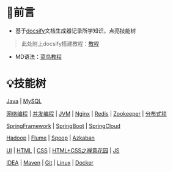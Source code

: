 # 🤝前言

- 基于[docsify](https://docsify.js.org/#/zh-cn/)文档生成器记录所学知识，点亮技能树

> 此处附上docsify搭建教程：[教程](/搭建Docsify到GitHub)

- MD语法：[菜鸟教程](https://www.runoob.com/markdown/md-tutorial.html)

# 💡技能树

[Java](/Java基础/README)	|	[MySQL](/MySQL/README)

[网络编程](/网络编程/README)	|	[并发编程](/JUC并发编程/README)	|	[JVM](/JVM/README)	|	[Nginx](/Nginx/README)	|	[Redis](/Redis/README)	|	[Zookeeper](/Zookeeper/README)	|	[分布式锁](/其他/分布式锁)

[SpringFramework](/Spring/SpringFramework)	|	[SpringBoot](/Spring/SpringBoot)	|	[SpringCloud](/Spring/SpringCloud/README)

[Hadoop](/Hadoop/README)	|	[Flume](/Flume/Flume)	|	[Sqoop](/Sqoop/Sqoop)	|	[Azkaban](Azkaban/Azkaban)

[UI](/前端/前端概述)	|	[HTML](/前端/HTML)	|	[CSS](/前端/CSS)	|	[HTML+CSS之禅意花园](/前端/HTML+CSS禅意花园练习)	|	[JS](/前端/JS)

[IDEA](/IDEA/IDEA)	|	[Maven](/Maven/Maven)	|	[Git](/Git/Git)	|	[Linux](/Linux/README)	|	[Docker](/Docker/README)

​				

















